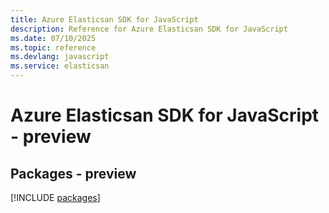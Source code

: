 ```yaml
---
title: Azure Elasticsan SDK for JavaScript
description: Reference for Azure Elasticsan SDK for JavaScript
ms.date: 07/10/2025
ms.topic: reference
ms.devlang: javascript
ms.service: elasticsan
---
```

# Azure Elasticsan SDK for JavaScript - preview
## Packages - preview
[!INCLUDE [packages](elasticsan-index.md)]